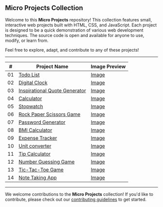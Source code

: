 ## Micro Projects Collection

Welcome to this **Micro Projects** repository! This collection features small, interactive web projects built with HTML, CSS, and JavaScript. Each project is designed to be a quick demonstration of various web development techniques. The source code is open and available for anyone to use, modify, or learn from.

Feel free to explore, adapt, and contribute to any of these projects!

---

| #   | Project Name | Image Preview           |
| --- | ------------ | ----------------------- |
| 01   | [Todo List](https://github.com/jovdim/Micro-Projects-Collection/tree/main/to-do-list)    | [Image](https://github.com/jovdim/Micro-Projects-Collection/blob/7c2ea2cb3c8a2123cf5dfa759921b17be623a875/to-do-list/preview-image.png) |
| 02   | [Digital Clock](https://github.com/jovdim/Micro-Projects-Collection/tree/main/to-do-list)    | [Image](https://github.com/jovdim/Micro-Projects-Collection/blob/939c594a36bbb90880a1fd5e6662d23e6d5ff5d2/digital-clock/preview-image.png) |
| 03   | [Inspirational Quote Generator](https://github.com/jovdim/Micro-Projects-Collection/tree/main/inspirational-quotes-generator)    | [Image](https://github.com/jovdim/Micro-Projects-Collection/blob/b280d8913d13e886f3089426177907bdf02838a9/inspirational-quotes-generator/preview-image.png) |
| 04   | [Calculator](https://github.com/jovdim/Micro-Projects-Collection/tree/main/calculator)    | [Image](https://github.com/jovdim/Micro-Projects-Collection/blob/3bb05d405dcfa8e08a1bd4692d6b8c24b9273fb1/calculator/preview-image.png) |
| 05   | [Stopwatch](https://github.com/jovdim/Micro-Projects-Collection/tree/main/stopwatch)    | [Image](https://github.com/jovdim/Micro-Projects-Collection/blob/dfaf078687f4bc314ce0fef478ce948045a79d62/stopwatch/preview-image.png) |
| 06   | [Rock Paper Scissors Game](https://github.com/jovdim/Micro-Projects-Collection/tree/2e595a1623f6c0144a6f43697b379e1a532f4df2/rock-paper-scissors-game)    | [Image](https://github.com/jovdim/Micro-Projects-Collection/blob/2e595a1623f6c0144a6f43697b379e1a532f4df2/rock-paper-scissors-game/preview-image.png) |
| 07   | [Password Generator](https://github.com/jovdim/Micro-Projects-Collection/tree/658b7c1fbbd86a69744b65830eb17d4e64a8bd79/password-generator)    | [Image](https://github.com/jovdim/Micro-Projects-Collection/blob/658b7c1fbbd86a69744b65830eb17d4e64a8bd79/password-generator/preview-image.png) |
| 08   | [BMI Calculator](https://github.com/jovdim/Micro-Projects-Collection/tree/61603501f4862094a8b698008babcd27cf668a03/bmi-calculator)    | [Image](https://github.com/jovdim/Micro-Projects-Collection/blob/0b2e82eb485a75de1eb54ee3c4523fedb3e6bf60/bmi-calculator/preview-image.png) |
| 09   | [Expense Tracker](https://github.com/jovdim/Micro-Projects-Collection/tree/b9df81f0793ee69f869aaf0a7d6dfbc85411bea2/expense-tracker)    | [Image](https://github.com/jovdim/Micro-Projects-Collection/blob/b9df81f0793ee69f869aaf0a7d6dfbc85411bea2/expense-tracker/preview-image.png) |
| 10   | [Unit converter](https://github.com/jovdim/Micro-Projects-Collection/tree/fa55c2bd72052e2f287547d9c2dbe8feb1dc692d/unit-converter)    | [Image](https://github.com/jovdim/Micro-Projects-Collection/blob/fa55c2bd72052e2f287547d9c2dbe8feb1dc692d/unit-converter/preview-image.png) |
| 11   | [Tip Calculator](https://github.com/jovdim/Micro-Projects-Collection/tree/4a9a12ba39a46ba8a8c4ff2c85682ad19292e238/tip-calculator)    | [Image](https://github.com/jovdim/Micro-Projects-Collection/blob/4a9a12ba39a46ba8a8c4ff2c85682ad19292e238/tip-calculator/preview-image.png) |
| 12   | [Number Guessing Game](https://github.com/jovdim/Micro-Projects-Collection/tree/3ac4fbaf908fad381487c44c4194ef2c08bf44f8/number-guessing-game)    | [Image](https://github.com/jovdim/Micro-Projects-Collection/blob/3ac4fbaf908fad381487c44c4194ef2c08bf44f8/number-guessing-game/preview-image.png) |
| 13   | [Tic-Tac-Toe Game](https://github.com/jovdim/Micro-Projects-Collection/tree/e2c7eb405afe0ccf3673cdaf7c2ee8baa4f55971/tic-tac-toe-game)    | [Image](https://github.com/jovdim/Micro-Projects-Collection/blob/e2c7eb405afe0ccf3673cdaf7c2ee8baa4f55971/tic-tac-toe-game/preview-image.png) |
| 14   | [Note Taking App](https://github.com/jovdim/Micro-Projects-Collection/tree/e2c7eb405afe0ccf3673cdaf7c2ee8baa4f55971/note-taking)    | [Image](https://github.com/jovdim/Micro-Projects-Collection/blob/e2c7eb405afe0ccf3673cdaf7c2ee8baa4f55971/note-taking/preview-image.png) |

---
We welcome contributions to the **Micro Projects** collection! If you'd like to contribute, please check out our [contributing guidelines](https://github.com/jovdim/Micro-Projects-Collection/blob/main/CONTRIBUTING.md) to get started.
